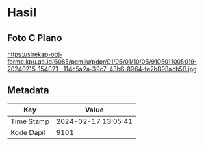 # Hasil

## Foto C Plano

https://sirekap-obj-formc.kpu.go.id/6085/pemilu/pdpr/91/05/01/10/05/9105011005019-20240215-154021--114c5a2a-39c7-43b6-8964-fe2b898acb58.jpg


## Metadata

| Key        | Value               |
| ---------- | ------------------- |
| Time Stamp | 2024-02-17 13:05:41 |
| Kode Dapil | 9101                |



